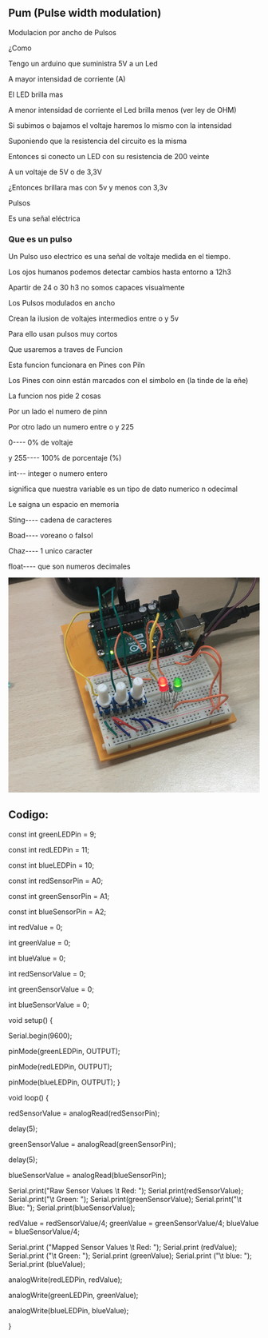 ## Pum (Pulse width modulation)

Modulacion por ancho de Pulsos

¿Como 


Tengo un arduino que suministra 5V a un Led

A mayor intensidad de corriente (A)

El LED brilla mas

A menor intensidad de corriente el Led brilla menos (ver ley de OHM)

Si subimos o bajamos el voltaje haremos lo mismo con la intensidad 

Suponiendo que la resistencia del circuito es la misma

Entonces si conecto un LED con su resistencia de 200 veinte 

A un voltaje de 5V o de 3,3V

¿Entonces brillara mas con 5v y menos con 3,3v

Pulsos

Es una señal eléctrica

### Que es un pulso

Un Pulso uso electrico es una señal de voltaje medida en el tiempo.

Los ojos humanos podemos detectar cambios hasta entorno a 12h3 

Apartir de 24 o 30 h3 no somos capaces visualmente

Los Pulsos modulados en ancho

Crean la ilusion de voltajes intermedios entre o y 5v

Para ello usan pulsos muy cortos

Que usaremos a traves de Funcion 

Esta funcion funcionara en Pines con Piln

Los Pines con oinn están marcados con el simbolo en (la tinde de la eñe)

La funcion nos pide 2 cosas 

Por un lado el numero de pinn

Por otro lado un numero entre o y 225

0---- 0% de voltaje

y 255---- 100% de porcentaje (%)

int--- integer o numero entero

significa que nuestra variable es un tipo de dato numerico n odecimal

Le saigna un espacio en memoria

Sting---- cadena de caracteres

Boad---- voreano o falsol

Chaz---- 1 unico caracter

float---- que son numeros decimales






![](https://raw.githubusercontent.com/Baelyn1/Arduino/main/Captura%20de%20pantalla%20de%202021-11-09%2014-04-49.png)


## Codigo:

const int greenLEDPin = 9;

const int redLEDPin = 11;

const int blueLEDPin = 10;

const int redSensorPin = A0;

const int greenSensorPin = A1;

const int blueSensorPin = A2;


int redValue = 0;

int greenValue = 0;

int blueValue = 0;


int redSensorValue = 0;

int greenSensorValue = 0;

int blueSensorValue = 0;

void setup() {

Serial.begin(9600);

  pinMode(greenLEDPin, OUTPUT);

  pinMode(redLEDPin, OUTPUT);

  pinMode(blueLEDPin, OUTPUT);
}

void loop() {

 redSensorValue = analogRead(redSensorPin);
 
 delay(5);
 
 greenSensorValue = analogRead(greenSensorPin);
 
 delay(5);
 
 blueSensorValue = analogRead(blueSensorPin);

 Serial.print("Raw Sensor Values \t Red: ");
 Serial.print(redSensorValue);
 Serial.print("\t Green: ");
 Serial.print(greenSensorValue);
 Serial.print("\t Blue: ");
 Serial.print(blueSensorValue);

 redValue = redSensorValue/4;
 greenValue = greenSensorValue/4;
 blueValue = blueSensorValue/4;

 Serial.print ("Mapped Sensor Values \t Red: ");
 Serial.print (redValue);
 Serial.print ("\t Green: ");
 Serial.print (greenValue);
 Serial.print ("\t blue: ");
 Serial.print (blueValue);

 analogWrite(redLEDPin, redValue);
 
 analogWrite(greenLEDPin, greenValue);
 
 analogWrite(blueLEDPin, blueValue);
 
}


